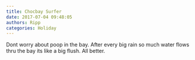 ```yaml
---
title: Chocbay Surfer
date: 2017-07-04 09:48:05
authors: Ripp
categories: Holiday
---
```


 Dont worry about poop in the bay. After every big rain so much water flows thru the bay its like a big flush. All better.